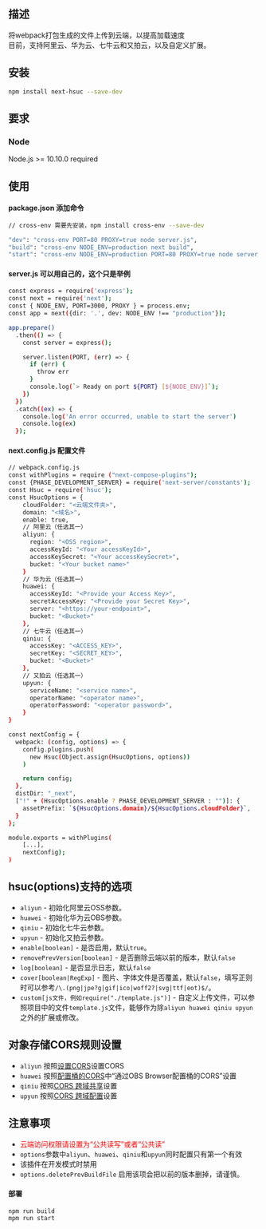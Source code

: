 ## 描述
将webpack打包生成的文件上传到云端，以提高加载速度   
目前，支持阿里云、华为云、七牛云和又拍云，以及自定义扩展。 

## 安装
```bash
npm install next-hsuc --save-dev
```

## 要求
### Node
Node.js >= 10.10.0 required

## 使用
#### package.json 添加命令
```bash
// cross-env 需要先安装，npm install cross-env --save-dev

"dev": "cross-env PORT=80 PROXY=true node server.js",
"build": "cross-env NODE_ENV=production next build",
"start": "cross-env NODE_ENV=production PORT=80 PROXY=true node server.js"
```

#### server.js 可以用自己的，这个只是举例
```bash
const express = require('express');
const next = require('next');
const { NODE_ENV, PORT=3000, PROXY } = process.env;
const app = next({dir: '.', dev: NODE_ENV !== "production"});

app.prepare()
  .then(() => {
    const server = express();

    server.listen(PORT, (err) => {
      if (err) {
        throw err
      }
      console.log(`> Ready on port ${PORT} [${NODE_ENV}]`);
    })
  })
  .catch((ex) => {
    console.log('An error occurred, unable to start the server')
    console.log(ex)
  });
```

#### next.config.js 配置文件
```bash
// webpack.config.js
const withPlugins = require ("next-compose-plugins");
const {PHASE_DEVELOPMENT_SERVER} = require('next-server/constants');
const Hsuc = require('hsuc');
const HsucOptions = {
    cloudFolder: "<云端文件夹>",
    domain: "<域名>",
    enable: true,
    // 阿里云（任选其一）
    aliyun: {
      region: "<OSS region>",
      accessKeyId: "<Your accessKeyId>",
      accessKeySecret: "<Your accessKeySecret>",
      bucket: "<Your bucket name>"
    }
    // 华为云（任选其一）
    huawei: {
      accessKeyId: "<Provide your Access Key>",
      secretAccessKey: "<Provide your Secret Key>",
      server: "<https://your-endpoint>",
      bucket: "<Bucket>"
    },
    // 七牛云（任选其一）
    qiniu: {
      accessKey: "<ACCESS_KEY>",
      secretKey: "<SECRET_KEY>",
      bucket: "<Bucket>"
    },
    // 又拍云（任选其一）
    upyun: {
      serviceName: "<service name>",
      operatorName: "<operator name>",
      operatorPassword: "<operator password>",
    }
}

const nextConfig = {
  webpack: (config, options) => {
    config.plugins.push(
      new Hsuc(Object.assign(HsucOptions, options))
    )

    return config;
  },
  distDir: "_next",
  ["!" + (HsucOptions.enable ? PHASE_DEVELOPMENT_SERVER : "")]: {
    assetPrefix: `${HsucOptions.domain}/${HsucOptions.cloudFolder}`,
  }
};

module.exports = withPlugins(
    [...], 
    nextConfig);
)
```

## hsuc(options)支持的选项
- `aliyun` - 初始化阿里云OSS参数。
- `huawei` - 初始化华为云OBS参数。
- `qiniu` - 初始化七牛云参数。
- `upyun` - 初始化又拍云参数。
- `enable[boolean]` - 是否启用，默认`true`。
- `removePrevVersion[boolean]` - 是否删除云端以前的版本，默认`false`
- `log[boolean]` - 是否显示日志，默认`false`
- `cover[boolean|RegExp]` - 图片、字体文件是否覆盖，默认`false`，填写正则时可以参考`/\.(png|jpe?g|gif|ico|woff2?|svg|ttf|eot)$/`。
- `custom[js文件，例如require("./template.js")]` - 自定义上传文件，可以参照项目中的文件`template.js`文件，能够作为除`aliyun huawei qiniu upyun`之外的扩展或修改。


## 对象存储CORS规则设置
- `aliyun` 按照[设置CORS](https://help.aliyun.com/document_detail/44570.html?spm=5176.8465980.0.0.12871450vh6n2z)设置CORS
- `huawei` 按照[配置桶的CORS](https://support.huaweicloud.com/sdk-browserjs-devg-obs/obs_24_0201.html)中“通过OBS Browser配置桶的CORS”设置
- `qiniu` 按照[CORS 跨域共享](https://console.upyun.com/services/kszitt/antileechFile/)设置
- `upyun` 按照[CORS 跨域配置](http://docs.upyun.com/cdn/feature/#cors)设置

## 注意事项
- <label style="color:red">云端访问权限请设置为“公共读写”或者“公共读”</label>
- `options`参数中`aliyun`、`huawei`、`qiniu`和`upyun`同时配置只有第一个有效
- 该插件在开发模式时禁用
- `options.deletePrevBuildFile` 启用该项会把以前的版本删掉，请谨慎。

#### 部署
``` hash
npm run build
mpm run start
```

